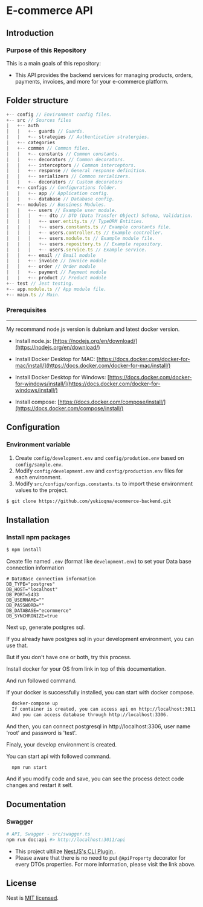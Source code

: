 
# E-commerce API
  
## Introduction
### Purpose of this Repository
This is a main goals of this repository:
- This API provides the backend services for managing products, orders, payments, invoices, and more for your e-commerce platform.

## Folder structure

```ts
+-- config // Environment config files.
+-- src // Sources files
|   +-- auth
|   |   +-- guards // Guards.
|   |   +-- strategies // Authentication stratergies.
|   +-- categories
|   +-- common // Common files.
|   |   +-- constants // Common constants.
|   |   +-- decorators // Common decorators.
|   |   +-- interceptors // Common interceptors.
|   |   +-- response // General response definition.
|   |   +-- serializers // Common serializers.
|   |   +-- decorators // Custom decorators
|   +-- configs // Configurations folder.
|   |   +-- app // Application config.
|   |   +-- database // Database config.
|   +-- modules // Bussiness Modules.
|   |   +-- users // Example user module.
|   |   |   +-- dto // DTO (Data Transfer Object) Schema, Validation.
|   |   |   +-- user.entity.ts // TypeORM Entities.
|   |   |   +-- users.constants.ts // Example constants file.
|   |   |   +-- users.controller.ts // Example controller.
|   |   |   +-- users.module.ts // Example module file.
|   |   |   +-- users.repository.ts // Example repository.
|   |   |   +-- users.service.ts // Example service.
|   |   +-- email // Email module
|   |   +-- invoice // Invoice module
|   |   +-- order // Order module
|   |   +-- payment // Payment module
|   |   +-- product // Product module
+-- test // Jest testing.
+-- app.module.ts // App module file.
+-- main.ts // Main.
```

### Prerequisites
---
My recommand node.js version is dubnium and latest docker version.

* Install node.js: [https://nodejs.org/en/download/](https://nodejs.org/en/download/)

* Install Docker Desktop for MAC: [https://docs.docker.com/docker-for-mac/install/](https://docs.docker.com/docker-for-mac/install/)

* Install Docker Desktop for Windows: [https://docs.docker.com/docker-for-windows/install/](https://docs.docker.com/docker-for-windows/install/)

* Install compose: [https://docs.docker.com/compose/install/](https://docs.docker.com/compose/install/)


## Configuration

### Environment variable
1. Create `config/development.env` and `config/prodution.env` based on `config/sample.env`.
2. Modify `config/development.env` and `config/production.env` files for each environment.
3. Modify `src/configs/configs.constants.ts` to import these environment values to the project.

```bash
$ git clone https://github.com/yukioqna/ecommerce-backend.git
```
## Installation
### Install npm packages
```bash
$ npm install
```

Create file named `.env` (format like `development.env`) to set your Data base connection information

```
# DataBase connection information
DB_TYPE="postgres"
DB_HOST="localhost"
DB_PORT=5433
DB_USERNAME=""
DB_PASSWORD=""
DB_DATABASE="ecormmerce"
DB_SYNCHRONIZE=true
```


Next up, generate postgres sql.

If you already have postgres sql in your development environment, you can use that.

But if you don't have one or both, try this process.

Install docker for your OS from link in top of this documentation.

And run followed command.

If your docker is successfully installed, you can start with docker compose.

```bash
  docker-compose up
  If container is created, you can access api on http://localhost:3011
  And you can access database through http://localhost:3306.
```

And then, you can connect postgresql in http://localhost:3306, user name 'root' and password is 'test'.

Finaly, your develop environment is created.

You can start api with followed command.

```bash
  npm run start
```

And if you modify code and save, you can see the process detect code changes and restart it self.
## Documentation
### Swagger
```bash
# API, Swagger - src/swagger.ts
npm run doc:api #> http://localhost:3011/api
```
- This project ultilize <a href='https://docs.nestjs.com/openapi/cli-plugin'> NestJS's CLI Plugin </a>.
- Please aware that there is no need to put `@ApiProperty` decorator for every DTOs properties. For more information, please visit the link above.
## License

  Nest is [MIT licensed](LICENSE).